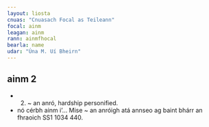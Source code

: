 ```yaml
---
layout: liosta
cnuas: "Cnuasach Focal as Teileann"
focal: ainm
leagan: ainm
rann: ainmfhocal
bearla: name
udar: "Úna M. Uí Bheirn"
---
```

## ainm 2

* 2. ~ an anró, hardship personified.
* nó cérbh ainm i’… Mise ~ an anróigh atá
annseo ag baint bhárr an fhraoich SS1 1034 440.
